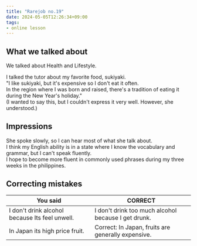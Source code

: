 ```yaml
---
title: "Rarejob no.19"
date: 2024-05-05T12:26:34+09:00
tags:
- online lesson
---
```



## What we talked about

We talked about Health and Lifestyle.

I talked the tutor about my favorite food, sukiyaki.   
"I like sukiyaki, but it's expensive so I don't eat it often.  
In the region where I was born and raised, there's a tradition of eating it during the New Year's holiday."  
(I wanted to say this, but I couldn't express it very well. However, she understood.)


## Impressions

She spoke slowly, so I can hear most of what she talk about.  
I think my English ability is in a state where I know the vocabulary and grammar, but I can't speak fluently.  
I hope to become more fluent in commonly used phrases during my three weeks in the philippines.

## Correcting mistakes


| You said                  | CORRECT                 |
|---------------------------|-------------------------|
| I don't drink alcohol because Its feel unwell. | I don't drink too much alcohol because I get drunk. |
| In Japan its high price fruit. | Correct: In Japan, fruits are generally expensive. |